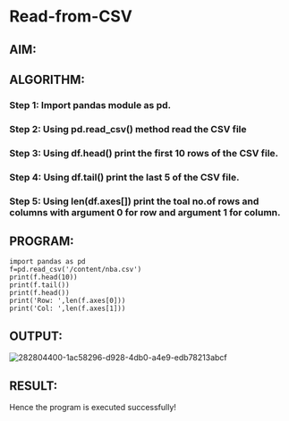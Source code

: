 # Read-from-CSV

## AIM:

## ALGORITHM:
### Step 1: Import pandas module as pd.
### Step 2: Using pd.read_csv() method read the CSV file
### Step 3: Using df.head() print the first 10 rows of the CSV file.
### Step 4: Using df.tail() print the last 5 of the CSV file.
### Step 5: Using len(df.axes[]) print the toal no.of rows and columns with argument 0 for row and argument 1 for column.

## PROGRAM:
```
import pandas as pd
f=pd.read_csv('/content/nba.csv')
print(f.head(10))
print(f.tail())
print(f.head())
print('Row: ',len(f.axes[0]))
print('Col: ',len(f.axes[1]))

```
## OUTPUT:

![282804400-1ac58296-d928-4db0-a4e9-edb78213abcf](https://github.com/Sudharsanram/Read-from-CSV/assets/119393980/91e5d02b-fc2a-4c21-937e-718ded49f59e)

## RESULT:
Hence the program is executed successfully!

